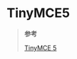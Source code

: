 <!--
 * @Author: yaohebin
 * @Date: 2022-04-18 16:12:51
 * @LastEditTime: 2022-06-27 10:22:43
 * @LastEditors: yaohebin
 * @Description: TinyMCE5
-->
# TinyMCE5

> **参考**
>
> [TinyMCE 5](https://www.tiny.cloud/)
